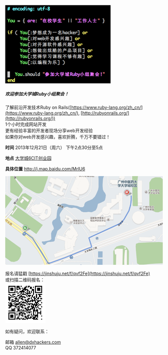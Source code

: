 ![](./code.png)

##### 欢迎参加大学城Ruby小组聚会！

了解前沿开发技术Ruby on Rails([https://www.ruby-lang.org/zh_cn/](https://www.ruby-lang.org/zh_cn/), [http://rubyonrails.org/](http://rubyonrails.org/))  
1个小时完成网站开发  
更有经验丰富的开发者现场分享web开发经验  
如果你对web开发感兴趣，喜欢折腾，千万不要错过！

**时间**  2013年12月21日（周六） 下午2点30分至5点

**地点**  [大学城6CIT创业园](http://6cit.com) 

**具体位置**  http://j.map.baidu.com/MrlU6

![](./location.png)

报名请猛戳 [https://jinshuju.net/f/qvf2Fe](https://jinshuju.net/f/qvf2Fe)  
或扫描二维码报名：  
![](./QR_code.png)


如有疑问，欢迎联系：

邮箱 allen@dxhackers.com  
QQ 372414077

